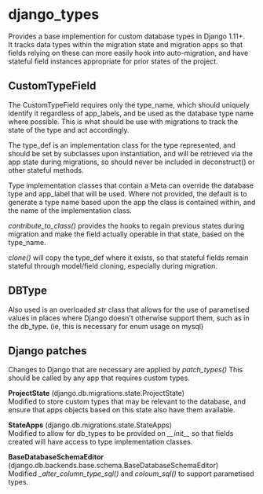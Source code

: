 # django_types

Provides a base implemention for custom database types in Django 1.11+.  
It tracks data types within the migration state and migration apps so that fields relying on these can more easily hook into auto-migration, and have stateful field instances appropriate for prior states of the project.


## CustomTypeField

The CustomTypeField requires only the type_name, which should uniquely identify it regardless of app_labels, and be used as the database type name where possible.
This is what should be use with migrations to track the state of the type and act accordingly.

The type_def is an implementation class for the type represented, and should be set by subclasses upon instantiation, and will be retrieved via the app state during migrations, so should never be included in deconstruct() or other stateful methods.

Type implementation classes that contain a Meta can override the database type and app_label that will be used.
Where not provided, the default is to generate a type name based upon the app the class is contained within, and the name of the implementation class.

_contribute_to_class()_ provides the hooks to regain previous states during migration and make the field actually operable in that state, based on the type_name.

_clone()_ will copy the type_def where it exists, so that stateful fields remain stateful through model/field cloning, especially during migration.


## DBType

Also used is an overloaded _str_ class that allows for the use of parametised values in places where Django doesn't otherwise support them, such as in the db_type. (ie, this is necessary for enum usage on mysql)


## Django patches

Changes to Django that are necessary are applied by _patch_types()_
This should be called by any app that requires custom types.

**ProjectState** (django.db.migrations.state.ProjectState)  
Modified to store custom types that may be relevant to the database, and ensure that apps objects based on this state also have them available.

**StateApps** (django.db.migrations.state.StateApps)  
Modified to allow for db_types to be provided on _\_\_init\_\__ so that fields created will have access to type implementation classes.

**BaseDatabaseSchemaEditor** (django.db.backends.base.schema.BaseDatabaseSchemaEditor)  
Modified _\_alter_column_type_sql()_ and _coloum_sql()_ to support parametised types.
